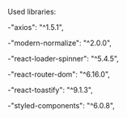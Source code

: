 Used libraries:

-"axios": "^1.5.1",

-"modern-normalize": "^2.0.0",

-"react-loader-spinner": "^5.4.5",

-"react-router-dom": "^6.16.0",

-"react-toastify": "^9.1.3",

-"styled-components": "^6.0.8",
